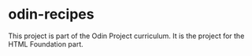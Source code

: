 # odin-recipes
This project is part of the Odin Project curriculum.
It is the project for the HTML Foundation part.
